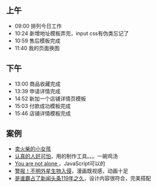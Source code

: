 ## 上午
* 09:00 排列今日工作
* 10:24 新增地址模板弄完，input css有伪类忘记了
* 10:59 售后模板完成
* 11:40 我的页面换图
## 下午
* 13:00 商品收藏完成
* 13:39 申请详情完成
* 14:52 新加一个店铺详情页模板
* 15:03 付款成功模板完成
* 15:46 店铺详情模板完成
## 案例
* [卖火柴的小女孩](http://170710gqe.treedom.cn/?_wv=1)
* [认真的人好可怕](https://m.creatby.com/v2/manage/book/3asrzj/)，用的制作工具。。。一碗鸡汤
* [You are not alone ](https://m.wanzhoumo.com/double)，JavaScript可以的
* [警报！不明外星生物入侵](https://render.koubei.com/p/f/fd-j4p2dngw/index.html)，漫画既视感，动画十足
* [是谁霸占了新闻头条119年之久](http://2017speedlegendh5.dongfeng-renault.cloud-top.com.cn/index.html)，设计内容很符合，完美搭配
